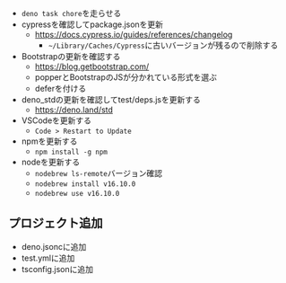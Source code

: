 * `deno task chore`を走らせる
* cypressを確認してpackage.jsonを更新
   * https://docs.cypress.io/guides/references/changelog
     * `~/Library/Caches/Cypress`に古いバージョンが残るので削除する
* Bootstrapの更新を確認する
   * https://blog.getbootstrap.com/
   * popperとBootstrapのJSが分かれている形式を選ぶ
   * deferを付ける
* deno_stdの更新を確認してtest/deps.jsを更新する
   * https://deno.land/std
* VSCodeを更新する
   * `Code > Restart to Update`
* npmを更新する
   * `npm install -g npm`
* nodeを更新する
  * `nodebrew ls-remote`バージョン確認
  * `nodebrew install v16.10.0`
  * `nodebrew use v16.10.0`

## プロジェクト追加
* deno.jsoncに追加
* test.ymlに追加
* tsconfig.jsonに追加
